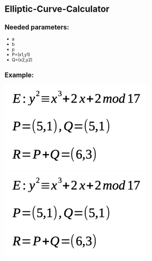 # Elliptic-Curve-Calculator

## Needed parameters:

* a
* b
* p
* P=(x1,y1)
* Q=(x2,y2)

## Example:

![alt text](./example.png)
<img src="/example.png" alt="My cool logo"/>
